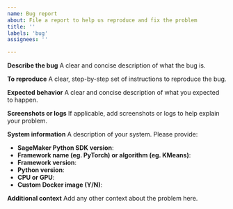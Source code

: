 ```yaml
---
name: Bug report
about: File a report to help us reproduce and fix the problem
title: ''
labels: 'bug'
assignees: ''

---
```


**Describe the bug**
A clear and concise description of what the bug is.

**To reproduce**
A clear, step-by-step set of instructions to reproduce the bug.

**Expected behavior**
A clear and concise description of what you expected to happen.

**Screenshots or logs**
If applicable, add screenshots or logs to help explain your problem.

**System information**
A description of your system. Please provide:
- **SageMaker Python SDK version**:
- **Framework name (eg. PyTorch) or algorithm (eg. KMeans)**:
- **Framework version**:
- **Python version**:
- **CPU or GPU**:
- **Custom Docker image (Y/N)**:

**Additional context**
Add any other context about the problem here.
